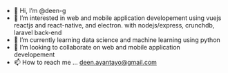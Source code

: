 - 👋 Hi, I’m @deen-g
- 👀 I’m interested in web and mobile application developement using vuejs reactjs and react-native, and electron. with nodejs/express, crunchdb, laravel back-end
- 🌱 I’m currently learning data science and machine learning using python
- 💞️ I’m looking to collaborate on web and mobile application developement
- 📫 How to reach me ... deen.ayantayo@gmail.com

<!---
deen-g/deen-g is an Innovative, Analytical, and disciplined Web Developer,
bringing 4 years of experience in multiple programming languages. 
Adept at dealing with database and systems for Agile developments.
Demonstrates high-level communication ability to conceptualise and develop plans.
Capable of establishing, organising and prioritising workloads and Works well in a team environment,
and skills problem-solving.
--->

